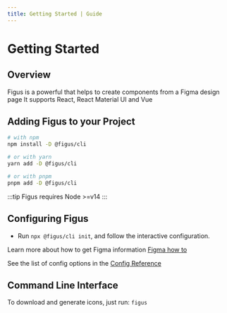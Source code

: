 ```yaml
---
title: Getting Started | Guide
---
```


# Getting Started

## Overview

Figus is a powerful that helps to create components from a Figma design page
It supports React, React Material UI and Vue

## Adding Figus to your Project

```bash
# with npm
npm install -D @figus/cli

# or with yarn
yarn add -D @figus/cli

# or with pnpm
pnpm add -D @figus/cli
```

:::tip
Figus requires Node >=v14
:::

## Configuring Figus

- Run `npx @figus/cli init`, and follow the interactive configuration.

Learn more about how to get Figma information [Figma how to](./figma.md)

See the list of config options in the [Config Reference](../config/app-configs.md)

## Command Line Interface

To download and generate icons, just run: `figus`